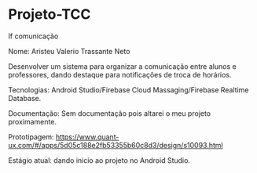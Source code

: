 # Projeto-TCC

If comunicação

Nome: Aristeu Valerio Trassante Neto

Desenvolver um sistema para organizar a comunicação entre alunos e professores, dando destaque para notificações de troca de horários.

Tecnologias: Android Studio/Firebase Cloud Massaging/Firebase Realtime Database. 

Documentação: Sem documentação pois altarei o meu projeto proximamente.

Prototipagem: https://www.quant-ux.com/#/apps/5d05c188e2fb53355b60c8d3/design/s10093.html

Estágio atual: dando inicio ao projeto no Android Studio.
